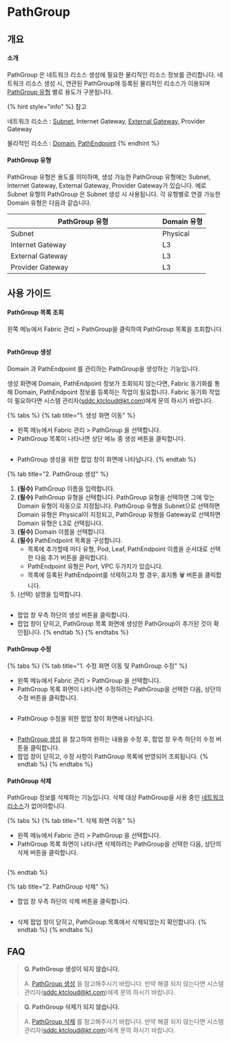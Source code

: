 # PathGroup

## 개요

#### 소개

PathGroup 은 네트워크 리소스 생성에 필요한 물리적인 리소스 정보를 관리합니다. 네트워크 리소스 생성 시, 연관된 PathGroup에 등록된 물리적인 리소스가 이용되며 [PathGroup 유형](pathgroup.md#pathgroup) 별로 용도가 구분됩니다.

{% hint style="info" %}
참고

네트워크 리소스 : [Subnet](../network/subnet.md), Internet Gateway, [External Gateway](../network/gateway.md), Provider Gateway

물리적인 리소스 : [Domain](domain.md), [PathEndpoint](pathendpoint.md)
{% endhint %}

#### PathGroup 유형

PathGroup 유형은 용도를 의미하며, 생성 가능한 PathGroup 유형에는 Subnet, Internet Gateway, External Gateway, Provider Gateway가 있습니다. 예로 Subnet 유형의 PathGroup 은 Subnet 생성 시 사용됩니다. 각 유형별로 연결 가능한 Domain 유형은 다음과 같습니다.

<table><thead><tr><th width="336">PathGroup 유형</th><th>Domain 유형</th></tr></thead><tbody><tr><td>Subnet</td><td>Physical</td></tr><tr><td>Internet Gateway</td><td>L3</td></tr><tr><td>External Gateway</td><td>L3</td></tr><tr><td>Provider Gateway</td><td>L3</td></tr></tbody></table>



## 사용 가이드

#### PathGroup 목록 조회

왼쪽 메뉴에서 Fabric 관리 > PathGroup을 클릭하여 PathGroup 목록을 조회합니다.

<figure><img src="../.gitbook/assets/image (12).png" alt=""><figcaption></figcaption></figure>



#### PathGroup 생성

Domain 과 PathEndpoint 를 관리하는 PathGroup을 생성하는 기능입니다.&#x20;

생성 화면에 Domain, PathEndpoint 정보가 조회되지 않는다면, Fabric 동기화를 통해 Domain, PathEndpoint 정보를 등록하는 작업이 필요합니다. Fabric 동기화 작업이 필요하다면 시스템 관리자(sddc.ktcloud@kt.com)에게 문의 하시기 바랍니다.

{% tabs %}
{% tab title="1. 생성 화면 이동" %}
* 왼쪽 메뉴에서 Fabric 관리 > PathGroup 을 선택합니다.
* PathGroup 목록이 나타나면 상단 메뉴 중 생성 버튼을 클릭합니다.

<figure><img src="../.gitbook/assets/image (31).png" alt=""><figcaption></figcaption></figure>

* PathGroup 생성을 위한 팝업 창이 화면에 나타납니다.
{% endtab %}

{% tab title="2. PathGroup 생성" %}
1. **(필수)** PathGroup 이름을 입력합니다.
2. **(필수)** PathGroup 유형을 선택합니다. PathGroup 유형을 선택하면 그에 맞는 Domain 유형이 자동으로 지정됩니다. PathGroup 유형을 Subnet으로 선택하면 Domain 유형은 Physical이 지정되고, PathGroup 유형을 Gateway로 선택하면 Domain 유형은 L3로 선택됩니다.
3. **(필수)** Domain 이름을 선택합니다.
4. **(필수)** PathEndpoint 목록을 구성합니다.
   * 목록에 추가할때 마다 유형, Pod, Leaf, PathEndpoint 이름을 순서대로 선택한 다음 추가 버튼을 클릭합니다.
   * PathEndpoint 유형은 Port, VPC 두가지가 있습니다.
   * 목록에 등록된 PathEndpoint를 삭제하고자 할 경우, 휴지통 🗑 버튼을 클릭합니다.&#x20;
5. (선택) 설명을 입력합니다.

<figure><img src="../.gitbook/assets/image (1).png" alt=""><figcaption></figcaption></figure>

* 팝업 창 우측 하단의 생성 버튼을 클릭합니다.
* 팝업 창이 닫히고, PathGroup 목록 화면에 생성한 PathGroup이 추가된 것이 확인됩니다.
{% endtab %}
{% endtabs %}



#### PathGroup 수정

{% tabs %}
{% tab title="1. 수정 화면 이동 및 PathGroup 수정" %}
* 왼쪽 메뉴에서 Fabric 관리 > PathGroup 을 선택합니다.
* PathGroup 목록 화면이 나타나면 수정하려는 PathGroup을 선택한 다음, 상단의 수정 버튼을 클릭합니다.

<figure><img src="../.gitbook/assets/image (202).png" alt=""><figcaption></figcaption></figure>

* PathGroup 수정을 위한 팝업 창이 화면에 나타납니다.

<figure><img src="../.gitbook/assets/PathGroup_modify.webp" alt=""><figcaption></figcaption></figure>

* [PathGroup 생성](pathgroup.md#2.-pathgroup) 을 참고하여 원하는 내용을 수정 후, 팝업 창 우측 하단의 수정 버튼을 클릭합니다.
* 팝업 창이 닫히고, 수정 사항이 PathGroup 목록에 반영되어 조회됩니다.
{% endtab %}
{% endtabs %}



#### PathGroup 삭제

PathGroup 정보를 삭제하는 기능입니다. 삭제 대상 PathGroup을 사용 중인 [네트워크 리소스](pathgroup.md#undefined-1)가 없어야합니다.

{% tabs %}
{% tab title="1. 삭제 화면 이동" %}
* 왼쪽 메뉴에서 Fabric 관리 > PathGroup 을 선택합니다.
* PathGroup 목록 화면이 나타나면 삭제하려는 PathGroup을 선택한 다음, 상단의 삭제 버튼을 클릭합니다.

<figure><img src="../.gitbook/assets/image (200).png" alt=""><figcaption></figcaption></figure>
{% endtab %}

{% tab title="2. PathGroup 삭제" %}
* 팝업 창 우측 하단의 삭제 버튼을 클릭합니다.

<figure><img src="../.gitbook/assets/image (139).png" alt=""><figcaption></figcaption></figure>

* 삭제 팝업 창이 닫히고, PathGroup 목록에서 삭제되었는지 확인합니다.
{% endtab %}
{% endtabs %}



## FAQ

> **Q. PathGroup 생성이 되지 않습니다.**
>
> A. [PathGroup 생성](pathgroup.md#pathgroup-1) 을 참고해주시기 바랍니다. 만약 해결 되지 않는다면 시스템 관리자(sddc.ktcloud@kt.com)에게 문의 하시기 바랍니다.

> **Q. PathGroup 삭제가 되지 않습니다.**
>
> A. [PathGroup 삭제](pathgroup.md#pathgroup-3) 를 참고해주시기 바랍니다. 만약 해결 되지 않는다면 시스템 관리자(sddc.ktcloud@kt.com)에게 문의 하시기 바랍니다.
